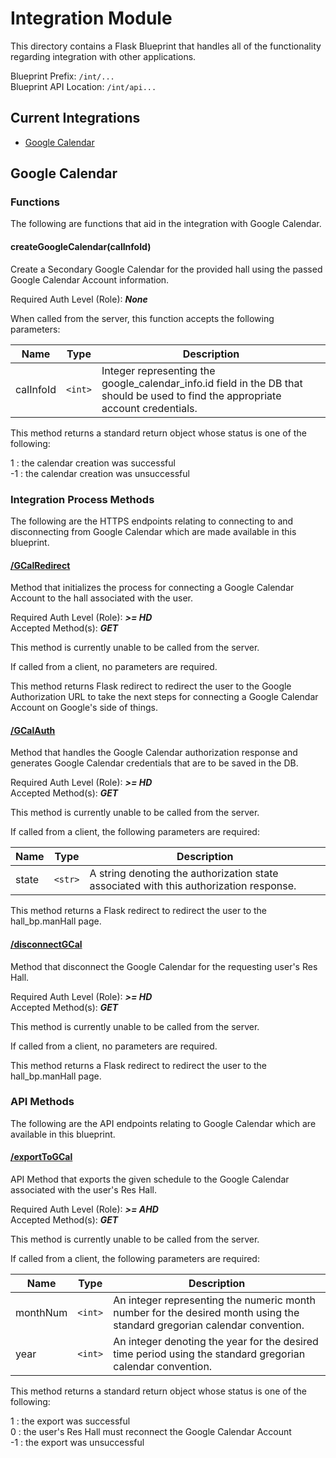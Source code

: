# Integration Module
This directory contains a Flask Blueprint that handles all of the 
functionality regarding integration with other applications.

Blueprint Prefix: `/int/...` <br />
Blueprint API Location: `/int/api...` <br />

## Current Integrations
- [Google Calendar](google-calendar)


## Google Calendar

### Functions
The following are functions that aid in the integration 
with Google Calendar.

#### createGoogleCalendar(calInfoId)
Create a Secondary Google Calendar for the provided 
hall using the passed Google Calendar Account information.

Required Auth Level (Role): _**None**_

When called from the server, this function accepts 
the following parameters:

| Name      | Type    | Description  |
|-----------|---------|--------------|
| calInfoId | `<int>` | Integer representing the google_calendar_info.id field in the DB that should be used to find the appropriate account credentials.|

This method returns a standard return object whose status is one of the
following:

 1 : the calendar creation was successful <br />
-1 : the calendar creation was unsuccessful


### Integration Process Methods
The following are the HTTPS endpoints relating to connecting to 
and disconnecting from Google Calendar which are made available
in this blueprint.

#### [/GCalRedirect](https://localhost:5000/int/GCalRedirect)
Method that initializes the process for connecting a Google
Calendar Account to the hall associated with the user.

Required Auth Level (Role): _**>= HD**_ <br />
Accepted Method(s): _**GET**_

This method is currently unable to be called from the server.

If called from a client, no parameters are required.

This method returns Flask redirect to redirect the user to
the Google Authorization URL to take the next steps for
connecting a Google Calendar Account on Google's side of things.

#### [/GCalAuth](https://localhost:5000/int/GCalAuth)
Method that handles the Google Calendar authorization response
and generates Google Calendar credentials that are to be saved 
in the DB.

Required Auth Level (Role): _**>= HD**_ <br />
Accepted Method(s): _**GET**_

This method is currently unable to be called from the server.

If called from a client, the following parameters are required:

| Name  | Type    | Description  |
|-------|---------|--------------|
| state | `<str>` | A string denoting the authorization state associated with this authorization response.|

This method returns a Flask redirect to redirect the user to
the hall_bp.manHall page.

#### [/disconnectGCal](https://localhost:5000/int/disconnectGCal)
Method that disconnect the Google Calendar for the requesting
user's Res Hall.

Required Auth Level (Role): _**>= HD**_ <br />
Accepted Method(s): _**GET**_

This method is currently unable to be called from the server.

If called from a client, no parameters are required.

This method returns a Flask redirect to redirect the user to
the hall_bp.manHall page.

### API Methods
The following are the API endpoints relating to Google Calendar 
which are available in this blueprint.

#### [/exportToGCal](https://localhost:5000/int/api/exportToGCal)
API Method that exports the given schedule to the Google
Calendar associated with the user's Res Hall.

Required Auth Level (Role): _**>= AHD**_ <br />
Accepted Method(s): _**GET**_

This method is currently unable to be called from the server.

If called from a client, the following parameters are required:

| Name     | Type    | Description  |
|----------|---------|--------------|
| monthNum | `<int>` | An integer representing the numeric month number for the desired month using the standard gregorian calendar convention.|
| year     | `<int>` | An integer denoting the year for the desired time period using the standard gregorian calendar convention.|

This method returns a standard return object whose status is one of the
following:

 1 : the export was successful <br />
 0 : the user's Res Hall must reconnect the Google Calendar Account <br />
-1 : the export was unsuccessful
